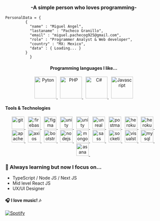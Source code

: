 <h3 align="center">-A simple person who loves programming-</h3>

```shell
PersonalData = {
	 	 { 
		   "name" : "Miguel Angel",
		   "lastaname" : "Pacheco Granillo",
		   "email" : "miguel.pachecog925@gmail.com",
		   "role" : "Programmer Analyst & Web developer",
		   "country" : "MX: Mexico",
		   "data" : { Loading... }
		 }
	       }
```

<h4 align="center">Programming languages I like...</h4>
<p align="center">
	<a href='https://www.php.net/manual/es/intro-whatis.php' >
 		<img src="https://www.logo.wine/a/logo/Python_(programming_language)/Python_(programming_language)-Logo.wine.svg" height="70" alt="Pyton">
	</a> &nbsp;
 	<a href='https://www.php.net/manual/es/intro-whatis.php' >
 		<img src="https://seeklogo.com/images/P/PHP-logo-0B2FDC4529-seeklogo.com.png" height="70" alt="PHP">
	</a> &nbsp;
	<a href='https://www.php.net/manual/es/intro-whatis.php' >
		<img src="https://seeklogo.com/images/C/c-sharp-c-logo-02F17714BA-seeklogo.com.png" height="70" alt="C#">
	</a> &nbsp;
	<a href='https://www.python.org' >
		<img src="https://seeklogo.com/images/J/javascript-js-logo-2949701702-seeklogo.com.png" height="70" alt="Javascript">
	</a> 
</p>

<h4>Tools & Technologies</h4>
<p align="center">
	<a href="https://git-scm.com/" target="_blank" rel="noreferrer"> 
					<img src="https://www.vectorlogo.zone/logos/git-scm/git-scm-icon.svg" alt="git" width="40" height="40"/> 
	</a> &nbsp;
	<a href="https://firebase.google.com/" target="_blank" rel="noreferrer"> 
					<img src="https://www.vectorlogo.zone/logos/firebase/firebase-icon.svg" alt="firebase" width="40" height="40"/> 
	</a> &nbsp;
	<a href="https://www.figma.com/" target="_blank" rel="noreferrer"> 
					<img src="https://www.vectorlogo.zone/logos/figma/figma-icon.svg" alt="figma" width="40" height="40"/> 
	</a> &nbsp;
	<a href="https://unity.com/" target="_blank" rel="noreferrer"> 
					<img src="https://www.vectorlogo.zone/logos/unity3d/unity3d-icon.svg" alt="unity" width="40" height="40"/> 
	</a> &nbsp;
	<a href="https://www.netlify.com" target="_blank" rel="noreferrer"> 
					<img src="https://www.vectorlogo.zone/logos/netlify/netlify-icon.svg" alt="unity" width="40" height="40"/> 
	</a> &nbsp;
	<a href="https://unrealengine.com/" target="_blank" rel="noreferrer"> 
					<img src="https://raw.githubusercontent.com/kenangundogan/fontisto/036b7eca71aab1bef8e6a0518f7329f13ed62f6b/icons/svg/brand/unreal-engine.svg" alt="unreal" width="40" height="40"/> 
	</a> &nbsp;
	<a href="https://postman.com" target="_blank" rel="noreferrer"> 
					<img src="https://www.vectorlogo.zone/logos/getpostman/getpostman-icon.svg" alt="postman" width="40" height="40"/> 
	</a> &nbsp;
	<a href="https://heroku.com" target="_blank" rel="noreferrer"> 
					<img src="https://www.vectorlogo.zone/logos/heroku/heroku-icon.svg" alt="heroku" width="40" height="40"/> 
	</a> &nbsp;
	<a href="https://github.com" target="_blank" rel="noreferrer"> 
					<img src="https://www.vectorlogo.zone/logos/github/github-tile.svg" alt="heroku" width="40" height="40"/> 
	</a> &nbsp;
	<a href="https://github.com" target="_blank" rel="noreferrer"> 
					<img src="https://www.vectorlogo.zone/logos/apache/apache-icon.svg" alt="apache" width="40" height="40"/> 
	</a> &nbsp;
	<a href="https://github.com" target="_blank" rel="noreferrer"> 
					<img src="https://www.vectorlogo.zone/logos/axios/axios-icon.svg" alt="axios" width="40" height="40"/> 
	</a> &nbsp;
	<a href="https://github.com" target="_blank" rel="noreferrer"> 
					<img src="https://www.vectorlogo.zone/logos/getbootstrap/getbootstrap-icon.svg" alt="bootstrap" width="40" height="40"/> 
	</a> &nbsp;
	<a href="https://github.com" target="_blank" rel="noreferrer"> 
					<img src="https://www.vectorlogo.zone/logos/nodejs/nodejs-icon.svg" alt="nodejs" width="40" height="40"/> 
	</a> &nbsp;
	<a href="https://github.com" target="_blank" rel="noreferrer"> 
					<img src="https://www.vectorlogo.zone/logos/mongodb/mongodb-icon.svg" alt="mongodb" width="40" height="40"/> 
	</a> &nbsp;
	<a href="https://github.com" target="_blank" rel="noreferrer"> 
					<img src="https://www.vectorlogo.zone/logos/sass-lang/sass-lang-icon.svg" alt="sass" width="40" height="40"/> 
	</a> &nbsp;
	<a href="https://github.com" target="_blank" rel="noreferrer"> 
					<img src="https://www.vectorlogo.zone/logos/socketio/socketio-icon.svg" alt="socketio" width="40" height="40"/> 
	</a> &nbsp;
	<a href="https://github.com" target="_blank" rel="noreferrer"> 
					<img src="https://www.vectorlogo.zone/logos/visualstudio_code/visualstudio_code-icon.svg" alt="visualstudio_code" width="40" height="40"/> 
	</a> &nbsp;
	<a href="https://github.com" target="_blank" rel="noreferrer"> 
					<img src="https://www.vectorlogo.zone/logos/mysql/mysql-icon.svg" alt="mysql" width="40" height="40"/> 
	</a> &nbsp;
	<a href="https://github.com" target="_blank" rel="noreferrer"> 
					<img src="https://upload.vectorlogo.zone/logos/asana/images/cae029cc-73d9-4b0d-83e2-70893c439061.svg" alt="asana" width="40" height="40"/> 
	</a> &nbsp;
</p>

### 🌱 Always learning but now I focus on...
- TypeScript / Node JS / Next JS
- Mid level React JS
- UX/UI Designer
 
#### 🎧 I love music! 🎶
[![Spotify](https://spotify-now-beta.vercel.app/api/spotify?background_color=0d1117&border_color=ffffff)](https://open.spotify.com/user/mickeypacheco)

